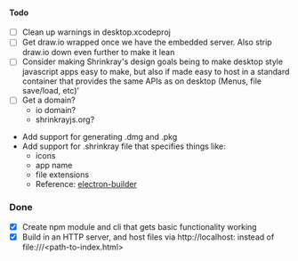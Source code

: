 #### Todo
  - [ ] Clean up warnings in desktop.xcodeproj
  - [ ] Get draw.io wrapped once we have the embedded server. Also strip draw.io down even further to make it lean
  - [ ] Consider making Shrinkray's design goals being to make desktop style javascript apps easy to make, but also if made
        easy to host in a standard container that provides the same APIs as on desktop (Menus, file save/load, etc)'
  - [ ] Get a domain?
    - io domain?
    - shrinkrayjs.org?
  - Add support for generating .dmg and .pkg
  - Add support for .shrinkray file that specifies things like:
    - icons
	- app name
	- file extensions
	- Reference: [electron-builder](https://github.com/electron-userland/electron-builder)

### Done
- [x] Create npm module and cli that gets basic functionality working
- [x] Build in an HTTP server, and host files via http://localhost:<port> instead of file:///<path-to-index.html>
